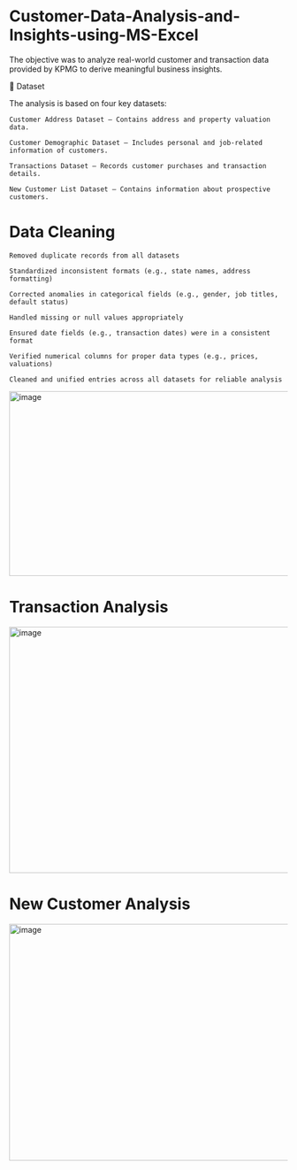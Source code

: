 # Customer-Data-Analysis-and-Insights-using-MS-Excel

The objective was to analyze real-world customer and transaction data provided by KPMG to derive meaningful business insights.

📁 Dataset

The analysis is based on four key datasets:

    Customer Address Dataset – Contains address and property valuation data.

    Customer Demographic Dataset – Includes personal and job-related information of customers.

    Transactions Dataset – Records customer purchases and transaction details.

    New Customer List Dataset – Contains information about prospective customers.


# Data Cleaning 

    Removed duplicate records from all datasets

    Standardized inconsistent formats (e.g., state names, address formatting)

    Corrected anomalies in categorical fields (e.g., gender, job titles, default status)

    Handled missing or null values appropriately

    Ensured date fields (e.g., transaction dates) were in a consistent format

    Verified numerical columns for proper data types (e.g., prices, valuations)

    Cleaned and unified entries across all datasets for reliable analysis
    
<img width="678" height="334" alt="image" src="https://github.com/user-attachments/assets/f3b8f073-c3a9-4d13-b9bf-8885d7620af2" />

# Transaction Analysis

<img width="889" height="445" alt="image" src="https://github.com/user-attachments/assets/eead06e4-8fcf-4376-b101-dc44397a462c" />

# New Customer Analysis

<img width="782" height="428" alt="image" src="https://github.com/user-attachments/assets/ebe9d5cd-e4cb-4bba-9c1a-e8bb8d87f29a" />





